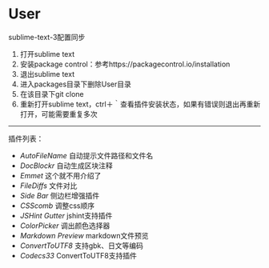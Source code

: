 # User
sublime-text-3配置同步

1. 打开sublime text
2. 安装package control：参考https://packagecontrol.io/installation
3. 退出sublime text
4. 进入packages目录下删除User目录
5. 在该目录下git clone
6. 重新打开sublime text，ctrl＋｀查看插件安装状态，如果有错误则退出再重新打开，可能需要重复多次

------------------------------------
插件列表：
+ *AutoFileName*  自动提示文件路径和文件名
+ *DocBlockr*  自动生成区块注释
+ *Emmet*  这个就不用介绍了
+ *FileDiffs*  文件对比
+ *Side Bar* 侧边栏增强插件
+ *CSScomb* 调整css顺序
+ *JSHint Gutter* jshint支持插件
+ *ColorPicker* 调出颜色选择器
+ *Markdown Preview*  markdown文件预览
+ *ConvertToUTF8*  支持gbk、日文等编码
+ *Codecs33*  ConvertToUTF8支持插件
